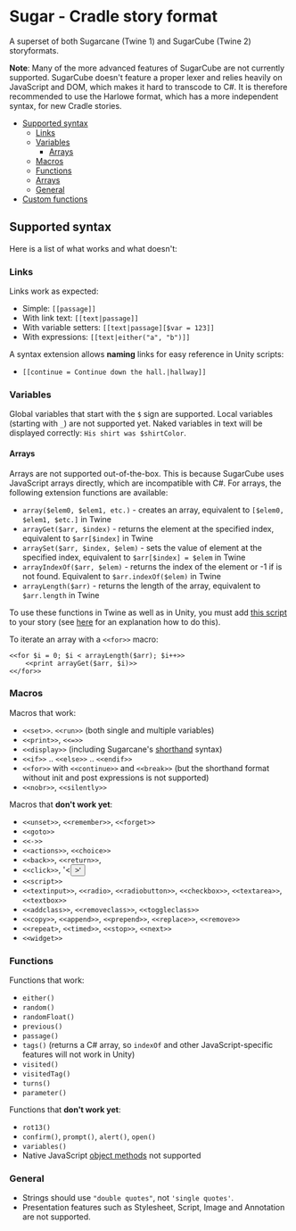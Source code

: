 # Sugar - Cradle story format
A superset of both Sugarcane (Twine 1) and SugarCube (Twine 2) storyformats.

**Note**: Many of the more advanced features of SugarCube are not currently supported. SugarCube doesn't feature a proper lexer and relies heavily on JavaScript and DOM, which makes it hard to transcode to C#. It is therefore recommended to use the Harlowe format, which has a more independent syntax, for new Cradle stories.

- [Supported syntax](#supported-syntax)
	- [Links](#links)
	- [Variables](#variables)
		- [Arrays](#arrays)
	- [Macros](#macros)
	- [Functions](#functions)
	- [Arrays](#functions)
	- [General](#general)
- [Custom functions](#custom-functions)

## Supported syntax
Here is a list of what works and what doesn't:

### Links
Links work as expected:

* Simple: `[[passage]]`
* With link text: `[[text|passage]]`
* With variable setters: `[[text|passage][$var = 123]]`
* With expressions: `[[text|either("a", "b")]]`

A syntax extension allows **naming** links for easy reference in Unity scripts:
* `[[continue = Continue down the hall.|hallway]]`

### Variables
Global variables that start with the `$` sign are supported.
Local variables (starting with `_`) are not supported yet.
Naked variables in text will be displayed correctly: `His shirt was $shirtColor`.

#### Arrays
Arrays are not supported out-of-the-box. This is because SugarCube uses JavaScript arrays directly, which are incompatible with C#. For arrays, the following extension functions are available:
* `array($elem0, $elem1, etc.)` - creates an array, equivalent to `[$elem0, $elem1, $etc.]` in Twine
* `arrayGet($arr, $index)` - returns the element at the specified index, equivalent to `$arr[$index]` in Twine
* `arraySet($arr, $index, $elem)` - sets the value of element at the specified index, equivalent to `$arr[$index] = $elem` in Twine
* `arrayIndexOf($arr, $elem)` - returns the index of the element or -1 if is not found. Equivalent to `$arr.indexOf($elem)` in Twine
* `arrayLength($arr)` - returns the length of the array, equivalent to `$arr.length` in Twine

To use these functions in Twine as well as in Unity, you must add [this script]() to your story (see [here](http://www.motoslave.net/sugarcube/2/docs/special-names.html#special-tags) for an explanation how to do this).

To iterate an array with a `<<for>>` macro:
```
<<for $i = 0; $i < arrayLength($arr); $i++>>
	<<print arrayGet($arr, $i)>>
<</for>>
```

### Macros
Macros that work:

* `<<set>>`. `<<run>>`  (both single and multiple variables)
* `<<print>>`, `<<=>>`
* `<<display>>` (including Sugarcane's [shorthand](#https://twinery.org/wiki/display) syntax)
* `<<if>>` .. `<<else>>` .. `<<endif>>`
* `<<for>>` with `<<continue>>` and `<<break>>` (but the shorthand format without init and post expressions is not supported)
* `<<nobr>>`, `<<silently>>`

Macros that **don't work yet**:

* `<<unset>>`, `<<remember>>`, `<<forget>>`
* `<<goto>>`
* `<<->>`
* `<<actions>>`, `<<choice>>`
* `<<back>>`, `<<return>>`, 
* `<<click>>`, '<<button>>'
* `<<script>>`
* `<<textinput>>`, `<<radio>`, `<<radiobutton>>`, `<<checkbox>>`, `<<textarea>>`, `<<textbox>>`
* `<<addclass>>`, `<<removeclass>>`, `<<toggleclass>>`
* `<<copy>>`, `<<append>>`, `<<prepend>>`, `<<replace>>`, `<<remove>>`
* `<<repeat>`, `<<timed>>`, `<<stop>>`, `<<next>>`
* `<<widget>>`

### Functions

Functions that work:

* `either()`
* `random()`
* `randomFloat()`
* `previous()`
* `passage()`
* `tags()` (returns a C# array, so `indexOf` and other JavaScript-specific features will not work in Unity)
* `visited()`
* `visitedTag()`
* `turns()`
* `parameter()`

Functions that **don't work yet**:

* `rot13()`
* `confirm()`, `prompt()`, `alert()`, `open()`
* `variables()`
* Native JavaScript [object methods](http://www.motoslave.net/sugarcube/2/docs/native-object-methods.html) not supported

### General

* Strings should use `"double quotes"`, not `'single quotes'`.
* Presentation features such as Stylesheet, Script, Image and Annotation are not supported.